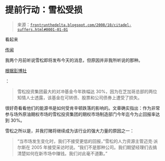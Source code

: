 <!--yml

类别：未分类

日期：2024 年 05 月 12 日 23:38:28

-->

# 提前行动：雪松受损

> 来源：[`frontrunthedelta.blogspot.com/2008/10/citadel-suffers.html#0001-01-01`](https://frontrunthedelta.blogspot.com/2008/10/citadel-suffers.html#0001-01-01)

看起来

[传闻](http://rogerenright.blogspot.com/2008/08/more-of-my-clients-mentioned-on.html)

我两个月前听说雪松即将发布今天的消息，但原因并非我所听说的那种。

[根据彭博社](http://www.bloomberg.com/apps/news?pid=20601087&sid=aCmkPlsDhD7I&refer=home)

：

> 雪松投资集团最大的对冲基金今年跌幅达 30%，因为在芝加哥总部的两位知情人士透露，该基金在可转债、股票和公司债券上遭受了损失。

很好奇看看他们的能源书是如何受肯辛顿跌落的影响的。文章确实指出：作为非常参与场外原油期权市场的雪松投资集团的期权市场制造部门今年迄今为止回报率达到 30%。

雪松之所以是，并我打赌将继续成为该行业的强大力量的原因之一：

> “当市场发生变化时，我们不接受更低的回报，”雪松的人力资源主管迈克·派尔斯在 2005 年接受采访时说。“我们不是那种公司。我们期望经理们去搞清楚如何在新市场中赚钱。我们对此毫不道歉。”
